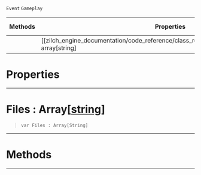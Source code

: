  `Event` `Gameplay`



|Methods|Properties|Base Classes|Derived Classes|
|---|---|---|---|
| |[[zilch_engine_documentation/code_reference/class_reference/mousefiledropevent/#files-array[string] | Files]]|[mouseevent](mouseevent.md)| |


 #  Properties


---  
 #  Files : Array[[string](../nada_base_types/string.md)]

> 
> ```TS:Nada
> var Files : Array[String]


---  
 #  Methods


---  
 

 
